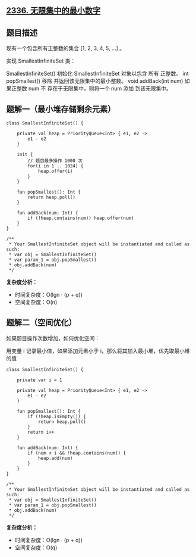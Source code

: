 ## [2336. 无限集中的最小数字](https://leetcode.cn/problems/smallest-number-in-infinite-set/)

## 题目描述

现有一个包含所有正整数的集合 [1, 2, 3, 4, 5, ...] 。

实现 SmallestInfiniteSet 类：

SmallestInfiniteSet() 初始化 SmallestInfiniteSet 对象以包含 所有 正整数。
int popSmallest() 移除 并返回该无限集中的最小整数。
void addBack(int num) 如果正整数 num 不 存在于无限集中，则将一个 num 添加 到该无限集中。

## 题解一（最小堆存储剩余元素）


```
class SmallestInfiniteSet() {

    private val heap = PriorityQueue<Int> { e1, e2 ->
        e1 - e2
    }

    init {
        // 题目最多操作 1000 次
        for(i in 1 .. 1024) {
            heap.offer(i)
        }
    }

    fun popSmallest(): Int {
        return heap.poll()
    }

    fun addBack(num: Int) {
        if (!heap.contains(num)) heap.offer(num)
    }
}

/**
 * Your SmallestInfiniteSet object will be instantiated and called as such:
 * var obj = SmallestInfiniteSet()
 * var param_1 = obj.popSmallest()
 * obj.addBack(num)
 */
```

**复杂度分析：**

- 时间复杂度：O(lgn · (p + q))
- 空间复杂度：O(n)

## 题解二（空间优化）

如果题目操作次数增加，如何优化空间：

用变量 i 记录最小值，如果添加元素小于 i，那么将其加入最小堆，优先取最小堆的值

```
class SmallestInfiniteSet() {

    private var i = 1

    private val heap = PriorityQueue<Int> { e1, e2 ->
        e1 - e2
    }

    fun popSmallest(): Int {
        if (!heap.isEmpty()) {
            return heap.poll()
        }
        return i++
    }

    fun addBack(num: Int) {
        if (num < i && !heap.contains(num)) {
            heap.add(num)
        }
    }
}

/**
 * Your SmallestInfiniteSet object will be instantiated and called as such:
 * var obj = SmallestInfiniteSet()
 * var param_1 = obj.popSmallest()
 * obj.addBack(num)
 */
```

**复杂度分析：**

- 时间复杂度：O(lgn · (p + q))
- 空间复杂度：O(q)
